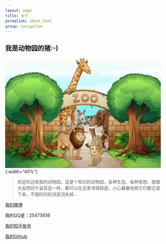 ```yaml
---
layout: page
title: 关于
permalink: about.html
group: navigation
---
```


我是动物园的猪:-)
-----
![我的动物园](/images/zoo.jpg){:width="40%"}

>欢迎欢迎来我的动物园，这是个知识的动物园，各种生态、各种思想，就像大自然的千姿百态一样，都可以在这里寻得踪迹，小心翼翼地把它们都记录下来，不随时间的流逝消失掉...

[我的微博](http://weibo.com/piginzoo)

我的QQ是：25473936

[我的知乎账号](https://www.zhihu.com/people/piginzoo/)

[我的Github](https://github.com/piginzoo)

